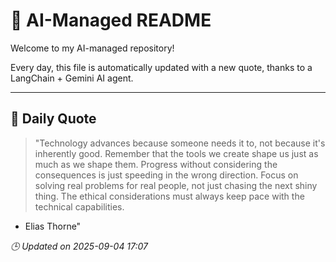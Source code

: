 # 🧠 AI-Managed README

Welcome to my AI-managed repository!

Every day, this file is automatically updated with a new quote, thanks to a LangChain + Gemini AI agent.

---

## 📅 Daily Quote

> "Technology advances because someone needs it to, not because it's inherently good.
Remember that the tools we create shape us just as much as we shape them.
Progress without considering the consequences is just speeding in the wrong direction.
Focus on solving real problems for real people, not just chasing the next shiny thing.
The ethical considerations must always keep pace with the technical capabilities.
- Elias Thorne"

*🕒 Updated on 2025-09-04 17:07*